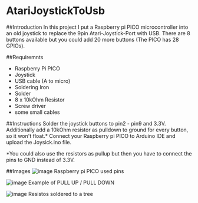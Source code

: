 # AtariJoystickToUsb

##Introduction
In this project I put a Raspberry pi PICO microcontroller into an old joystick to replace the 9pin Atari-Joystick-Port with USB.
There are 8 buttons available but you could add 20 more buttons (The PICO has 28 GPIOs).

##Requiremnts
* Raspberry Pi PICO
* Joystick
* USB cable (A to micro)
* Soldering Iron
* Solder
* 8 x 10kOhm Resistor
* Screw driver
* some small cables

##Instructions
Solder the joystick buttons to pin2 - pin9 and 3.3V.
Additionally add a 10kOhm resistor as pulldown to ground for every button, so it won't float.*
Connect your Raspberry pi PICO to Arduino IDE and upload the Joysick.ino file.

*You could also use the resistors as pullup but then you have to connect the pins to GND instead of 3.3V.

##Images
![image](https://user-images.githubusercontent.com/98104822/230372347-77db142b-2f04-4574-baae-15ceaa9239e9.png)
Raspberry pi PICO used pins

![image](https://user-images.githubusercontent.com/98104822/230369706-20155682-b852-4408-8231-78ee0d4636c0.png)
Example of PULL UP / PULL DOWN

![image](https://user-images.githubusercontent.com/98104822/230370076-7ae770da-dd65-4f0f-bb44-95a96c3ec0a1.png)
Resistos soldered to a tree
